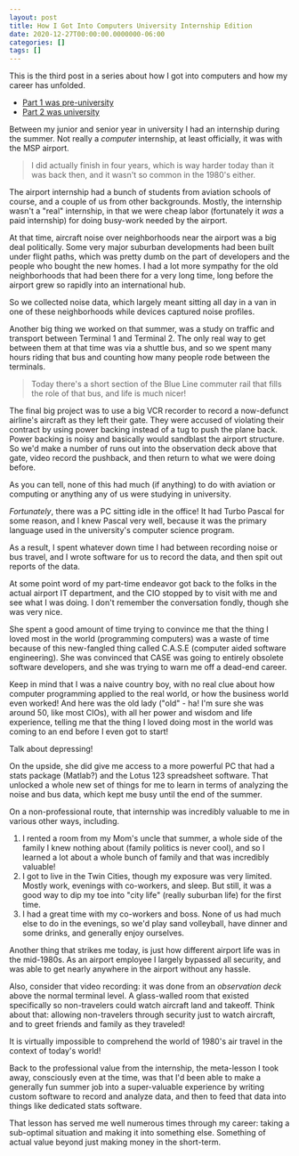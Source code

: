 ```yaml
---
layout: post
title: How I Got Into Computers University Internship Edition
date: 2020-12-27T00:00:00.0000000-06:00
categories: []
tags: []
---
```

This is the third post in a series about how I got into computers and how my career has unfolded.

* [Part 1 was pre-university](https://blog.lhotka.net/2020/08/15/How-I-Got-Into-Computers)
* [Part 2 was university](https://blog.lhotka.net/2020/08/17/How-I-Got-Into-Computers-University-Edition)

Between my junior and senior year in university I had an internship during the summer. Not really a _computer_ internship, at least officially, it was with the MSP airport.

> I did actually finish in four years, which is way harder today than it was back then, and it wasn't so common in the 1980's either.

The airport internship had a bunch of students from aviation schools of course, and a couple of us from other backgrounds. Mostly, the internship wasn't a "real" internship, in that we were cheap labor (fortunately it _was_ a paid internship) for doing busy-work needed by the airport.

At that time, aircraft noise over neighborhoods near the airport was a big deal politically. Some very major suburban developments had been built under flight paths, which was pretty dumb on the part of developers and the people who bought the new homes. I had a lot more sympathy for the old neighborhoods that had been there for a very long time, long before the airport grew so rapidly into an international hub.

So we collected noise data, which largely meant sitting all day in a van in one of these neighborhoods while devices captured noise profiles.

Another big thing we worked on that summer, was a study on traffic and transport between Terminal 1 and Terminal 2. The only real way to get between them at that time was via a shuttle bus, and so we spent many hours riding that bus and counting how many people rode between the terminals.

> Today there's a short section of the Blue Line commuter rail that fills the role of that bus, and life is much nicer!

The final big project was to use a big VCR recorder to record a now-defunct airline's aircraft as they left their gate. They were accused of violating their contract by using power backing instead of a tug to push the plane back. Power backing is noisy and basically would sandblast the airport structure. So we'd make a number of runs out into the observation deck above that gate, video record the pushback, and then return to what we were doing before.

As you can tell, none of this had much (if anything) to do with aviation or computing or anything any of us were studying in university.

_Fortunately_, there was a PC sitting idle in the office! It had Turbo Pascal for some reason, and I knew Pascal very well, because it was the primary language used in the university's computer science program.

As a result, I spent whatever down time I had between recording noise or bus travel, and I wrote software for us to record the data, and then spit out reports of the data.

At some point word of my part-time endeavor got back to the folks in the actual airport IT department, and the CIO stopped by to visit with me and see what I was doing. I don't remember the conversation fondly, though she was very nice.

She spent a good amount of time trying to convince me that the thing I loved most in the world (programming computers) was a waste of time because of this new-fangled thing called C.A.S.E (computer aided software engineering). She was convinced that CASE was going to entirely obsolete software developers, and she was trying to warn me off a dead-end career.

Keep in mind that I was a naive country boy, with no real clue about how computer programming applied to the real world, or how the business world even worked! And here was the old lady ("old" - ha! I'm sure she was around 50, like most CIOs), with all her power and wisdom and life experience, telling me that the thing I loved doing most in the world was coming to an end before I even got to start!

Talk about depressing!

On the upside, she did give me access to a more powerful PC that had a stats package (Matlab?) and the Lotus 123 spreadsheet software. That unlocked a whole new set of things for me to learn in terms of analyzing the noise and bus data, which kept me busy until the end of the summer.

On a non-professional route, that internship was incredibly valuable to me in various other ways, including.

1. I rented a room from my Mom's uncle that summer, a whole side of the family I knew nothing about (family politics is never cool), and so I learned a lot about a whole bunch of family and that was incredibly valuable!
1. I got to live in the Twin Cities, though my exposure was very limited. Mostly work, evenings with co-workers, and sleep. But still, it was a good way to dip my toe into "city life" (really suburban life) for the first time.
1. I had a great time with my co-workers and boss. None of us had much else to do in the evenings, so we'd play sand volleyball, have dinner and some drinks, and generally enjoy ourselves.

Another thing that strikes me today, is just how different airport life was in the mid-1980s. As an airport employee I largely bypassed all security, and was able to get nearly anywhere in the airport without any hassle.

Also, consider that video recording: it was done from an _observation deck_ above the normal terminal level. A glass-walled room that existed specifically so non-travelers could watch aircraft land and takeoff. Think about that: allowing non-travelers through security just to watch aircraft, and to greet friends and family as they traveled!

It is virtually impossible to comprehend the world of 1980's air travel in the context of today's world!

Back to the professional value from the internship, the meta-lesson I took away, consciously even at the time, was that I'd been able to make a generally fun summer job into a super-valuable experience by writing custom software to record and analyze data, and then to feed that data into things like dedicated stats software.

That lesson has served me well numerous times through my career: taking a sub-optimal situation and making it into something else. Something of actual value beyond just making money in the short-term.